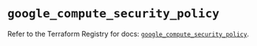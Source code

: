 # `google_compute_security_policy`

Refer to the Terraform Registry for docs: [`google_compute_security_policy`](https://registry.terraform.io/providers/hashicorp/google/4.85.0/docs/resources/compute_security_policy).
